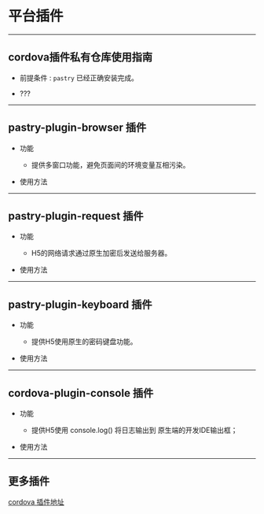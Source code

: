 # 平台插件

----
## cordova插件私有仓库使用指南

* 前提条件 : `pastry` 已经正确安装完成。

* ???

----
## pastry-plugin-browser 插件

* 功能

    * 提供多窗口功能，避免页面间的环境变量互相污染。

* 使用方法

----
## pastry-plugin-request 插件

* 功能

    * H5的网络请求通过原生加密后发送给服务器。

* 使用方法

----
## pastry-plugin-keyboard 插件

* 功能

    * 提供H5使用原生的密码键盘功能。

* 使用方法

----
## cordova-plugin-console 插件

* 功能

    * 提供H5使用 console.log() 将日志输出到 原生端的开发IDE输出框；

* 使用方法

----
## 更多插件

[cordova 插件地址][net_cordovaplugins]

[net_cordovaplugins]: https://github.com/apache?utf8=%E2%9C%93&query=cordova-